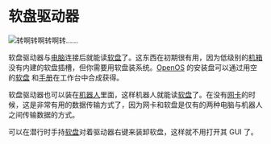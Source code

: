 # 软盘驱动器

![转啊转啊转啊转……](oredict:opencomputers:diskDrive)

软盘驱动器与[电脑](../general/computer.md)连接后就能读[软盘](../item/floppy.md)了。这东西在初期很有用，因为低级别的[机箱](case1.md)没有内建的软盘插槽，但你需要用软盘装系统。[OpenOS](../general/openOS.md) 的安装盘可以通过用空的[软盘](../item/floppy.md) 和[手册](../item/manual.md)在工作台中合成获得。

软盘驱动器也可以装在[机器人](robot.md)里面，这样机器人就能读[软盘](../item/floppy.md)了。在没有[网卡](../item/lanCard.md)的时候，这是非常有用的数据传输方式了，因为网卡和软盘是仅有的两种电脑与机器人之间传输数据的方式。

可以在潜行时手持[软盘](../item/floppy.md)对着驱动器右键来装卸软盘，这样就不用打开其 GUI 了。
